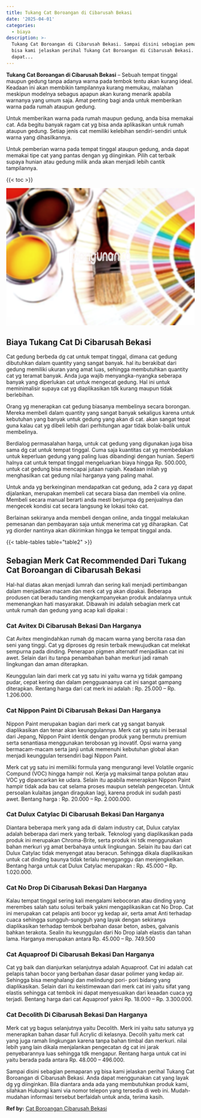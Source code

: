 ```yaml
---
title: Tukang Cat Boroangan di Cibarusah Bekasi
date: '2025-04-01'
categories:
  - biaya
description: >-
  Tukang Cat Boroangan di Cibarusah Bekasi. Sampai disini sebagian pemaparan yg
  bisa kami jelaskan perihal Tukang Cat Boroangan di Cibarusah Bekasi. Anda
  dapat...
---
```


**Tukang Cat Boroangan di Cibarusah Bekasi** – Sebuah tempat tinggal maupun gedung tanpa adanya warna pada tembok tentu akan kurang ideal. Keadaan ini akan membikin tampilannya kurang memukau, malahan meskipun modelnya sebagus apapun akan kurang menarik apabila warnanya yang umum saja. Amat penting bagi anda untuk memberikan warna pada rumah ataupun gedung.

Untuk memberikan warna pada rumah maupun gedung, anda bisa memakai cat. Ada begitu banyak ragam cat yg bisa anda aplikasikan untuk rumah ataupun gedung. Setiap jenis cat memiliki kelebihan sendiri-sendiri untuk warna yang dihasilkannya.

Untuk pemberian warna pada tempat tinggal ataupun gedung, anda dapat memakai tipe cat yang pantas dengan yg diinginkan. Pilih cat terbaik supaya hunian atau gedung milik anda akan menjadi lebih cantik tampilannya.

{{< toc >}}

![Tukang Cat Boroangan di Cibarusah Bekasi](/images/jasa-cat-murah36.png)

## Biaya Tukang Cat Di Cibarusah Bekasi

Cat gedung berbeda dg cat untuk tempat tinggal, dimana cat gedung dibutuhkan dalam quantity yang sangat banyak. hal itu berakibat dari gedung memiliki ukuran yang amat luas, sehingga membutuhkan quantity cat yg teramat banyak. Anda juga wajib menyangka-nyangka seberapa banyak yang diperlukan cat untuk mengecat gedung. Hal ini untuk meminimalisir supaya cat yg diaplikasikan tdk kurang maupun tidak berlebihan.

Orang yg menerapkan cat gedung biasanya membelinya secara borongan. Mereka membeli dalam quantity yang sangat banyak sekaligus karena untuk kebutuhan yang banyak untuk gedung yang akan di cat. akan sangat tepat guna kalau cat yg dibeli lebih dari perhitungan agar tidak bolak-balik untuk membelinya.

Berdialog permasalahan harga, untuk cat gedung yang digunakan juga bisa sama dg cat untuk tempat tinggal. Cuma saja kuantitas cat yg membedakan untuk keperluan gedung yang paling luas dibandingi dengan hunian. Seperti halnya cat untuk tempat tinggal mengeluarkan biaya hingga Rp. 500.000, untuk cat gedung bisa mencapai jutaan rupiah. Keadaan inilah yg menghasilkan cat gedung nilai harganya yang paling mahal.

Untuk anda yg berkeinginan mendapatkan cat gedung, ada 2 cara yg dapat dijalankan, merupakan membeli cat secara biasa dan membeli via online. Membeli secara manual berarti anda mesti berjumpa dg penjualnya dan mengecek kondisi cat secara langsung ke lokasi toko cat.

Berlainan sekiranya anda membeli dengan online, anda tinggal melakukan pemesanan dan pembayaran saja untuk menerima cat yg diharapkan. Cat yg diorder nantinya akan dikirimkan hingga ke tempat tinggal anda.

{{< table-tables table="table2" >}}

## Sebagian Merk Cat Recommended Dari Tukang Cat Boroangan di Cibarusah Bekasi

Hal-hal diatas akan menjadi lumrah dan sering kali menjadi pertimbangan dalam menjadikan macam dan merk cat yg akan dipakai. Beberapa produsen cat beradu tanding mengkampanyekan produk andalannya untuk memenangkan hati masyarakat. Dibawah ini adalah sebagian merk cat untuk rumah dan gedung yang acap kali dipakai :

### Cat Avitex Di Cibarusah Bekasi Dan Harganya

Cat Avitex mengindahkan rumah dg macam warna yang bercita rasa dan seni yang tinggi. Cat yg diproses dg resin terbaik mewujudkan cat melekat sempurna pada dinding. Penerapan pigmen alternatif menjadikan cat ini awet. Selain dari itu tanpa penambahan bahan merkuri jadi ramah lingkungan dan aman diterapkan.

Keunggulan lain dari merk cat yg satu ini yaitu warna yg tidak gampang pudar, cepat kering dan dalam pengguanaanya cat ini sangat gampang diterapkan. Rentang harga dari cat merk ini adalah : Rp. 25.000 – Rp. 1.206.000.

### Cat Nippon Paint Di Cibarusah Bekasi Dan Harganya

Nippon Paint merupakan bagian dari merk cat yg sangat banyak diaplikasikan dan tenar akan keunggulannya. Merk cat yg satu ini berasal dari Jepang, Nippon Paint identik dengan produk yang bermutu premium serta senantiasa menggunakan terobosan yg inovatif. Opsi warna yang bermacam-macam serta janji untuk memenuhi kebutuhan global akan menjadi keunggulan tersendiri bagi Nippon Paint.

Merk cat yg satu ini memiliki formula yang mengurangi level Volatile organic Compund (VOC) hingga hampir nol. Kerja yg maksimal tanpa polutan atau VOC yg dipancarkan ke udara. Selain itu apabila menerapkan Nippon Paint hampir tidak ada bau cat selama proses maupun setelah pengecetan. Untuk persoalan kulaitas jangan diragukan lagi, karena produk ini sudah pasti awet. Bentang harga : Rp. 20.000 – Rp. 2.000.000.

### Cat Dulux Catylac Di Cibarusah Bekasi Dan Harganya

Diantara beberapa merk yang ada di dalam industry cat, Dulux catylax adalah beberapa dari merk yang terbaik. Teknologi yang diaplikasikan pada produk ini merupakan Chroma-Brite, serta produk ini tdk menggunakan bahan merkuri yg amat berbahaya untuk lingkungan. Selain itu bau dari cat Dulux Catylac tidak menyengat atau beracun. Sehingga dikala diaplikasikan untuk cat dinding baunya tidak terlalu mengganggu dan menjengkelkan. Bentang harga untuk cat Dulux Catylac merupakan : Rp. 45.000 – Rp. 1.020.000.

### Cat No Drop Di Cibarusah Bekasi Dan Harganya

Kalau tempat tinggal sering kali mengalami kebocoran atau dinding yang merembes salah satu solusi terbaik yakni mengaplikasikan cat No Drop. Cat ini merupakan cat pelapis anti bocor yg kedap air, serta amat Anti terhadap cuaca sehingga sungguh-sungguh yang layak dengan sekiranya diaplikasikan terhadap tembok berbahan dasar beton, asbes, galvanis bahkan terakota. Sealin itu keunggulan dari No Drop ialah elastis dan tahan lama. Harganya merupakan antara Rp. 45.000 – Rp. 749.500

### Cat Aquaproof Di Cibarusah Bekasi Dan Harganya

Cat yg baik dan dianjurkan selanjutnya adalah Aquaproof. Cat ini adalah cat pelapis tahan bocor yang berbahan dasar dasar polimer yang kedap air. Sehingga bisa menghalangi dan melindungi pori- pori bidang yang diaplikasikan. Selain dari itu keistimewaan dari merk cat ini yaitu sifat yang elastis sehingga cat tembok ini dapat menyesuaikan dari keaadan cuaca yg terjadi. Bentang harga dari cat Aquaproof yakni Rp. 18.000 – Rp. 3.300.000.

### Cat Decolith Di Cibarusah Bekasi Dan Harganya

Merk cat yg bagus selanjutnya yaitu Decolith. Merk ini yaitu satu satunya yg menerapkan bahan dasar full Acrylic di kelasnya. Decolih yaitu merk cat yang juga ramah lingkungan karena tanpa bahan timbal dan merkuri. nilai lebih yang lain dikala menjalankan pengecatan dg cat ini jarak penyebarannya luas sehingga tdk mengapur. Rentang harga untuk cat ini yaitu berada pada antara Rp. 48.000 – 496.000.

Sampai disini sebagian pemaparan yg bisa kami jelaskan perihal Tukang Cat Boroangan di Cibarusah Bekasi. Anda dapat menggunakan cat yang layak dg yg diinginkan. Bila diantara anda ada yang membutuhkan produk kami, silahkan Hubungi kami via nomor telepon yang tersedia di web ini. Mudah-mudahan informasi tersebut berfaidah untuk anda, terima kasih.

**Ref by:** [Cat Boroangan Cibarusah Bekasi](https://id.wikipedia.org/wiki/Cat)
